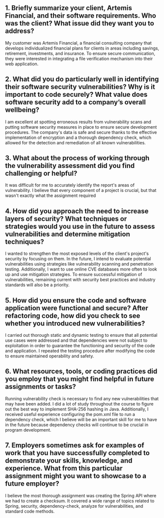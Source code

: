 ## 1. Briefly summarize your client, Artemis Financial, and their software requirements. Who was the client? What issue did they want you to address?
 My customer was Artemis Financial, a financial consulting company that develops individualized financial plans for clients in areas including savings, retirement, investments, and insurance. To ensure secure communication, they were interested in integrating a file verification mechanism into their web application.

## 2. What did you do particularly well in identifying their software security vulnerabilities? Why is it important to code securely? What value does software security add to a company’s overall wellbeing?
 I am excellent at spotting erroneous results from vulnerability scans and putting software security measures in place to ensure secure development procedures. The company's data is safe and secure thanks to the effective implementation of encryption and a thorough dependency check, which allowed for the detection and remediation of all known vulnerabilities.

## 3. What about the process of working through the vulnerability assessment did you find challenging or helpful?
 It was difficult for me to accurately identify the report's areas of vulnerability. I believe that every component of a project is crucial, but that wasn't exactly what the assignment required

## 4. How did you approach the need to increase layers of security? What techniques or strategies would you use in the future to assess vulnerabilities and determine mitigation techniques?
 I wanted to strengthen the most exposed levels of the client's project's security by focusing on them. In the future, I intend to evaluate potential vulnerabilities using strategies like vulnerability scanning and penetration testing. Additionally, I want to use online CVE databases more often to look up and use mitigation strategies. To ensure successful mitigation of vulnerabilities, remaining current with security best practices and industry standards will also be a priority.

## 5. How did you ensure the code and software application were functional and secure? After refactoring code, how did you check to see whether you introduced new vulnerabilities?
  I carried out thorough static and dynamic testing to ensure that all potential use cases were addressed and that dependencies were not subject to exploitation in order to guarantee the functioning and security of the code and application. I repeated the testing procedure after modifying the code to ensure maintained operability and safety.

## 6. What resources, tools, or coding practices did you employ that you might find helpful in future assignments or tasks?
  Running vulnerability check is necessary to find any new vulnerabilities that may have been added. I did a lot of study throughout the course to figure out the best way to implement SHA-256 hashing in Java. Additionally, I received useful experience configuring the pom.xml file to run a dependency check, which I believe will be an important skill for me to have in the future because dependency checks will continue to be crucial in program development.

## 7. Employers sometimes ask for examples of work that you have successfully completed to demonstrate your skills, knowledge, and experience. What from this particular assignment might you want to showcase to a future employer?
 I believe the most thorough assignment was creating the Spring API where we had to create a checksum. It covered a wide range of topics related to Spring, security, dependency-check, analyze for vulnerabilities, and standard code methods.

